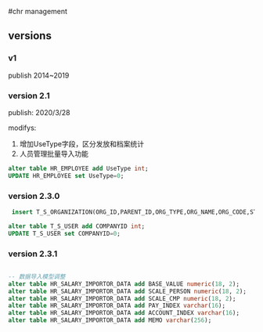 #chr management 

## versions

### v1

publish 2014~2019

### version 2.1

publish: 2020/3/28  

modifys:  

1. 增加UseType字段，区分发放和档案统计
2. 人员管理批量导入功能

```sql
alter table HR_EMPLOYEE add UseType int;
UPDATE HR_EMPLOYEE set UseType=0;
```

### version 2.3.0

```sql
 insert T_S_ORGANIZATION(ORG_ID,PARENT_ID,ORG_TYPE,ORG_NAME,ORG_CODE,STATE) values(100000,0,2,'其他单位','002',0);

alter table T_S_USER add COMPANYID int;
UPDATE T_S_USER set COMPANYID=0;
```

### version 2.3.1

```sql

-- 数据导入模型调整
alter table HR_SALARY_IMPORTOR_DATA add BASE_VALUE numeric(18, 2);
alter table HR_SALARY_IMPORTOR_DATA add SCALE_PERSON numeric(18, 2);
alter table HR_SALARY_IMPORTOR_DATA add SCALE_CMP numeric(18, 2);
alter table HR_SALARY_IMPORTOR_DATA add PAY_INDEX varchar(16);
alter table HR_SALARY_IMPORTOR_DATA add ACCOUNT_INDEX varchar(16);
alter table HR_SALARY_IMPORTOR_DATA add MEMO varchar(256);


```